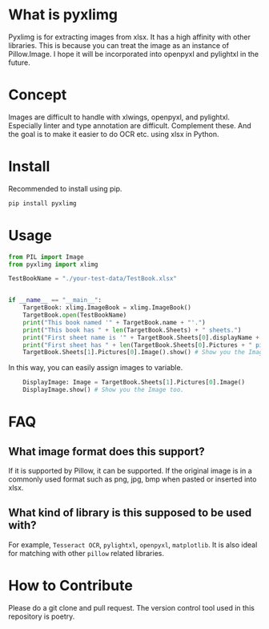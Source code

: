 # What is pyxlimg

Pyxlimg is for extracting images from xlsx. It has a high affinity with other libraries. This is because you can treat the image as an instance of Pillow.Image. I hope it will be incorporated into openpyxl and pylightxl in the future.

# Concept

Images are difficult to handle with xlwings, openpyxl, and pylightxl. Especially linter and type annotation are difficult. Complement these. And the goal is to make it easier to do OCR etc. using xlsx in Python.

# Install

Recommended to install using pip.

```sh
pip install pyxlimg
```

# Usage

```py
from PIL import Image
from pyxlimg import xlimg

TestBookName = "./your-test-data/TestBook.xlsx"


if __name__ == "__main__":
    TargetBook: xlimg.ImageBook = xlimg.ImageBook()
    TargetBook.open(TestBookName)
    print("This book named '" + TargetBook.name + "'.")
    print("This book has " + len(TargetBook.Sheets) + " sheets.")
    print("First sheet name is '" + TargetBook.Sheets[0].displayName + "'.")
    print("First sheet has " + len(TargetBook.Sheets[0].Pictures + " pictures.")
    TargetBook.Sheets[1].Pictures[0].Image().show() # Show you the Image
```

In this way, you can easily assign images to variable.

```py
    DisplayImage: Image = TargetBook.Sheets[1].Pictures[0].Image()
    DisplayImage.show() # Show you the Image too.
```

# FAQ

## What image format does this support?
If it is supported by Pillow, it can be supported. If the original image is in a commonly used format such as png, jpg, bmp when pasted or inserted into xlsx.

## What kind of library is this supposed to be used with?
For example, `Tesseract OCR`, `pylightxl`, `openpyxl`, `matplotlib`. It is also ideal for matching with other `pillow` related libraries.

# How to Contribute

Please do a git clone and pull request. The version control tool used in this repository is poetry.